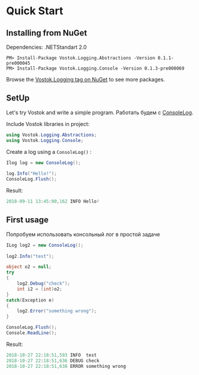 # Quick Start

## Installing from NuGet

Dependencies: .NETStandart 2.0

```aspnet
PM> Install-Package Vostok.Logging.Abstractions -Version 0.1.1-pre000045
PM> Install-Package Vostok.Logging.Console -Version 0.1.3-pre000069
```

Browse the [Vostok.Logging tag on NuGet](https://www.nuget.org/packages?q=Vostok.Logging) to see more packages.

##  SetUp

Let's try Vostok and write a simple program. Работать будем с [ConsoleLog](implementations/consolelog.md).

Include Vostok libraries in project:

```csharp
using Vostok.Logging.Abstractions;
using Vostok.Logging.Console;
```

Create a log using a `ConsoleLog()` :

```csharp
Ilog log = new ConsoleLog();
            
log.Info("Hello!");
ConsoleLog.Flush();
```

Result:

```csharp
2018-09-11 13:45:00,162 INFO Hello!
```

## First usage

Попробуем использовать консольный лог в простой задаче

```csharp
ILog log2 = new ConsoleLog();
                       
log2.Info("test");

object o2 = null;  
try  
{  
    log2.Debug("check");
    int i2 = (int)o2; 
}
catch(Exception e)
{
    log2.Error("something wrong");
}

ConsoleLog.Flush();
Console.ReadLine();
```

Result:

```csharp
2018-10-27 22:18:51,593 INFO  test
2018-10-27 22:18:51,636 DEBUG check
2018-10-27 22:18:51,638 ERROR something wrong
```



